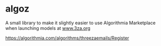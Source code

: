 # algoz

A small library to make it slightly easier to use Algorithmia Marketplace when launching models at www.3za.org

https://algorithmia.com/algorithms/threezaemails/Register
